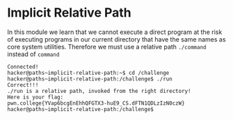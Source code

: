 # Implicit Relative Path
In this module we learn that we cannot execute a direct program at the risk of executing programs in our current directory that have the same names as core system utilities.
Therefore we must use a relative path `./command` instead of `command`
```
Connected!
hacker@paths~implicit-relative-path:~$ cd /challenge
hacker@paths~implicit-relative-path:/challenge$ ./run
Correct!!!
./run is a relative path, invoked from the right directory!
Here is your flag:
pwn.college{YVap6bcgEnEhhQFGTX3-huE9_CS.dFTN1QDLzIzN0czW}
hacker@paths~implicit-relative-path:/challenge$
```
